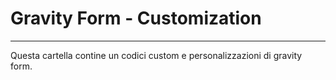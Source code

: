 # Gravity Form - Customization
***
Questa cartella contine un codici custom e personalizzazioni di gravity form.